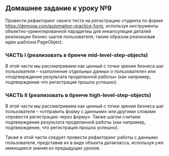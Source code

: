 ## Домашнее задание к уроку №9
Провести рефакторинг своего теста на регистрацию студента по форме https://demoqa.com/automation-practice-form, используя инструменты объектно-ориентированной парадигмы для инкапсуляции деталей реализации бизнес-шагов пользователя, таким образом реализовав идеи шаблона PageObject.

### ЧАСТЬ I (реализовать в бренче mid-level-step-objects)

В этой части мы рассматриваем как ценный c точки зрения бизнеса шаг пользователя – «заполнение отдельных данных о пользователе» или «подтверждение результата проделанной работы» (как например, подтверждение что регистрация прошла успешно).

### ЧАСТЬ II (реализовать в бренче high-level-step-objects)

В этой части мы рассматриваем как ценный c точки зрения бизнеса шаг пользователя – «отправить форму с данными» или другими словами «провести регистрацию через форму». Также шагом считаем подтверждение результата проделанной работы (как например, подтверждение, что регистрация прошла успешно).

Также в этой части следует провести рефакторинг работы с данными пользователя, представив их в виде объекта датакласса, используя уже имеющиеся знания из предыдущих уроков.
